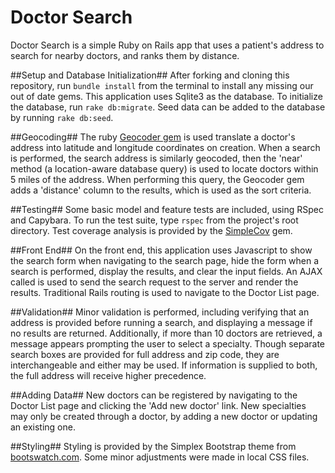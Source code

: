 Doctor Search
==============
Doctor Search is a simple Ruby on Rails app that uses a patient's address to search for nearby doctors, and ranks them by distance.

##Setup and Database Initialization##
After forking and cloning this repository, run `bundle install` from the terminal to install any missing our out of date gems. This application uses Sqlite3 as the database. To initialize the database, run `rake db:migrate`.
Seed data can be added to the database by running `rake db:seed`.

##Geocoding##
The ruby [Geocoder gem](https://github.com/alexreisner/geocoder) is used translate a doctor's address into latitude and longitude coordinates on creation. When a search is performed, the search address is similarly geocoded, then the 'near' method (a location-aware database query) is used to locate doctors within 5 miles of the address.
When performing this query, the Geocoder gem adds a 'distance' column to the results, which is used as the sort criteria.

##Testing##
Some basic model and feature tests are included, using RSpec and Capybara. To run the test suite, type `rspec` from the project's root directory. 
Test coverage analysis is provided by the [SimpleCov](https://github.com/colszowka/simplecov) gem.

##Front End##
On the front end, this application uses Javascript to show the search form when navigating to the search page, hide the form when a search is performed, display the results, and clear the input fields. An AJAX called is used to send the search request to the server and render the results.
Traditional Rails routing is used to navigate to the Doctor List page.

##Validation##
Minor validation is performed, including verifying that an address is provided before running a search, and displaying a message if no results are returned. Additionally, if more than 10 doctors are retrieved, a message appears prompting the user to select a specialty.
Though separate search boxes are provided for full address and zip code, they are interchangeable and either may be used. If information is supplied to both, the full address will receive higher precedence.

##Adding Data##
New doctors can be registered by navigating to the Doctor List page and clicking the 'Add new doctor' link. New specialties may only be created through a doctor, by adding a new doctor or updating an existing one.

##Styling##
Styling is provided by the Simplex Bootstrap theme from [bootswatch.com](http://bootswatch.com/simplex/). Some minor adjustments were made in local CSS files.